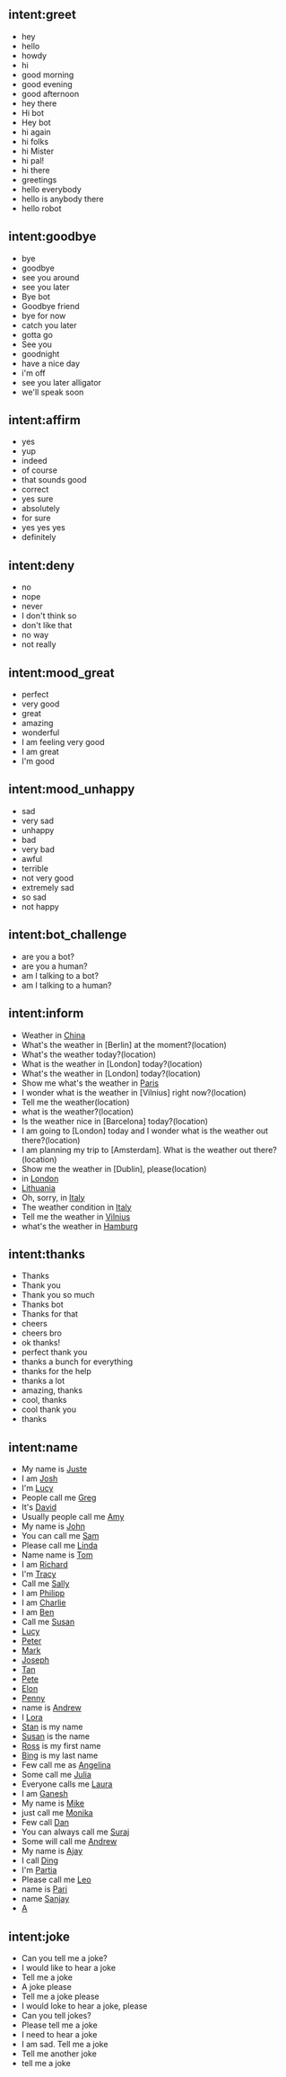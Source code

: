 ## intent:greet
- hey
- hello
- howdy
- hi
- good morning
- good evening
- good afternoon
- hey there
- Hi bot
- Hey bot
- hi again
- hi folks
- hi Mister
- hi pal!
- hi there
- greetings
- hello everybody
- hello is anybody there
- hello robot

## intent:goodbye
- bye
- goodbye
- see you around
- see you later
- Bye bot
- Goodbye friend
- bye for now
- catch you later
- gotta go
- See you
- goodnight
- have a nice day
- i'm off
- see you later alligator
- we'll speak soon

## intent:affirm
- yes
- yup
- indeed
- of course
- that sounds good
- correct
- yes sure
- absolutely
- for sure
- yes yes yes
- definitely

## intent:deny
- no
- nope
- never
- I don't think so
- don't like that
- no way
- not really

## intent:mood_great
- perfect
- very good
- great
- amazing
- wonderful
- I am feeling very good
- I am great
- I'm good

## intent:mood_unhappy
- sad
- very sad
- unhappy
- bad
- very bad
- awful
- terrible
- not very good
- extremely sad
- so sad
- not happy

## intent:bot_challenge
- are you a bot?
- are you a human?
- am I talking to a bot?
- am I talking to a human?

## intent:inform
- Weather in [China](location)
- What's the weather in [Berlin] at the moment?(location)
- What's the weather today?(location)
- What is the weather in [London] today?(location)
- What's the weather in [London] today?(location)
- Show me what's the weather in [Paris](location)
- I wonder what is the weather in [Vilnius] right now?(location)
- Tell me the weather(location)
- what is the weather?(location)
- Is the weather nice in [Barcelona] today?(location)
- I am going to [London] today and I wonder what is the weather out there?(location)
- I am planning my trip to [Amsterdam]. What is the weather out there?(location)
- Show me the weather in [Dublin], please(location)
- in [London](location)
- [Lithuania](location)
- Oh, sorry, in [Italy](location)
- The weather condition in [Italy](location)
- Tell me the weather in [Vilnius](location)
- what's the weather in [Hamburg](location)

## intent:thanks
- Thanks
- Thank you
- Thank you so much
- Thanks bot
- Thanks for that
- cheers
- cheers bro
- ok thanks!
- perfect thank you
- thanks a bunch for everything
- thanks for the help
- thanks a lot
- amazing, thanks
- cool, thanks
- cool thank you
- thanks

## intent:name
- My name is [Juste](name)
- I am [Josh](name)
- I'm [Lucy](name)
- People call me [Greg](name)
- It's [David](name)
- Usually people call me [Amy](name)
- My name is [John](name)
- You can call me [Sam](name)
- Please call me [Linda](name)
- Name name is [Tom](name)
- I am [Richard](name)
- I'm [Tracy](name)
- Call me [Sally](name)
- I am [Philipp](name)
- I am [Charlie](name)
- I am [Ben](name)
- Call me [Susan](name)
- [Lucy](name)
- [Peter](name)
- [Mark](name)
- [Joseph](name)
- [Tan](name)
- [Pete](name)
- [Elon](name)
- [Penny](name)
- name is [Andrew](name)
- I [Lora](name)
- [Stan](name) is my name
- [Susan](name) is the name
- [Ross](name) is my first name
- [Bing](name) is my last name
- Few call me as [Angelina](name)
- Some call me [Julia](name)
- Everyone calls me [Laura](name)
- I am [Ganesh](name)
- My name is [Mike](name)
- just call me [Monika](name)
- Few call [Dan](name)
- You can always call me [Suraj](name)
- Some will call me [Andrew](name)
- My name is [Ajay](name)
- I call [Ding](name)
- I'm [Partia](name)
- Please call me [Leo](name)
- name is [Pari](name)
- name [Sanjay](name)
- [A](name)

## intent:joke
- Can you tell me a joke?
- I would like to hear a joke
- Tell me a joke
- A joke please
- Tell me a joke please
- I would loke to hear a joke, please
- Can you tell jokes?
- Please tell me a joke
- I need to hear a joke
- I am sad. Tell me a joke
- Tell me another joke
- tell me a joke
